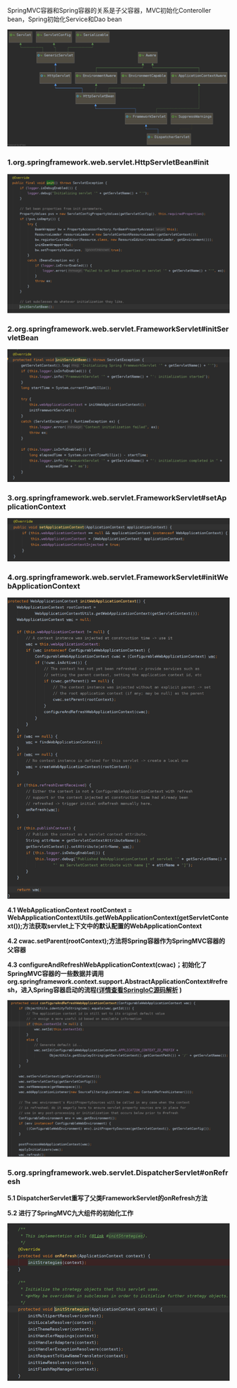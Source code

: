  SpringMVC容器和Spring容器的关系是子父容器，MVC初始化Conteroller bean，Spring初始化Service和Dao bean



![image-20210627221121634](images/image-20210627221121634.png)



### 1.org.springframework.web.servlet.HttpServletBean#init

![image-20210627221245731](images/image-20210627221245731.png)



### 2.org.springframework.web.servlet.FrameworkServlet#initServletBean

![image-20210627221214204](images/image-20210627221214204.png)



### 3.org.springframework.web.servlet.FrameworkServlet#setApplicationContext

![image-20210627221710965](images/image-20210627221710965.png)

### 4.org.springframework.web.servlet.FrameworkServlet#initWebApplicationContext

![webApplicationContext](images/webApplicationContext.png)

**4.1 WebApplicationContext rootContext = WebApplicationContextUtils.getWebApplicationContext(getServletContext());方法获取servlet上下文中的默认配置的WebApplicationContext**

**4.2 cwac.setParent(rootContext);方法将Spring容器作为SpringMVC容器的父容器**

**4.3 configureAndRefreshWebApplicationContext(cwac)；初始化了SpringMVC容器的一些数据并调用org.springframework.context.support.AbstractApplicationContext#refresh，进入Spring容器启动的流程([详情查看SpringIoC源码解析](../Spring/SpringIoC/源码解析.md) )**

![image-20210627223607171](images/image-20210627223607171.png)

### 5.org.springframework.web.servlet.DispatcherServlet#onRefresh

**5.1 DispatcherServlet重写了父类FrameworkServlet的onRefresh方法**

**5.2 进行了SpringMVC九大组件的初始化工作**

![image-20210627224434724](images/image-20210627224434724.png)